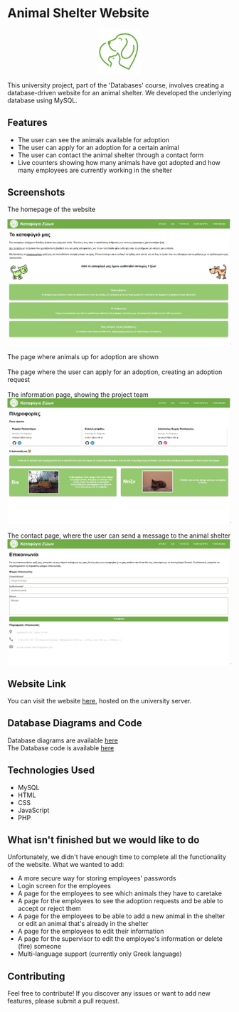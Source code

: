 # Animal Shelter Website

<p align="center">
  <img src="https://github.com/rafailpapastamou/animal-shelter-website/blob/main/images/logo-green.jpg" width="20%">
</p>
This university project, part of the 'Databases' course, involves creating a database-driven website for an animal shelter. We developed the underlying database using MySQL.

## Features

- The user can see the animals available for adoption
- The user can apply for an adoption for a certain animal
- The user can contact the animal shelter through a contact form
- Live counters showing how many animals have got adopted and how many employees are currently working in the shelter

## Screenshots

The homepage of the website

<div style="display: flex; justify-content: space-between;">
  <img src="https://github.com/rafailpapastamou/animal-shelter-website/blob/main/screenshots/Index.jpg" width="100%">
</div>
<br>
The page where animals up for adoption are shown
<div style="display: flex; justify-content: space-between;">
  <img src="" width="100%">
</div>
<br>
The page where the user can apply for an adoption, creating an adoption request
<div style="display: flex; justify-content: space-between;">
  <img src="" width="100%">
</div>
<br>
The information page, showing the project team<br>
<div style="display: flex; justify-content: space-between;">
  <img src="https://github.com/rafailpapastamou/animal-shelter-website/blob/main/screenshots/info.jpg" width="100%">
</div>
<br>
The contact page, where the user can send a message to the animal shelter<br>
<div style="display: flex; justify-content: space-between;">
  <img src="https://github.com/rafailpapastamou/animal-shelter-website/blob/main/screenshots/contact.jpg" width="100%">
</div>

## Website Link

You can visit the website [here](https://dblab.nonrelevant.net/~lab2324omada2/html-files/user/index.php), hosted on the university server.

## Database Diagrams and Code

Database diagrams are available [here](https://github.com/rafailpapastamou/animal-shelter-website/tree/main/sql/sql-diagrams)
<br>
The Database code is available [here](https://github.com/rafailpapastamou/animal-shelter-website/blob/main/sql/sql-code.sql)

## Technologies Used

- MySQL
- HTML
- CSS
- JavaScript
- PHP

## What isn't finished but we would like to do

Unfortunately, we didn't have enough time to complete all the functionality of the website. What we wanted to add:

- A more secure way for storing employees' passwords
- Login screen for the employees
- A page for the employees to see which animals they have to caretake
- A page for the employees to see the adoption requests and be able to accept or reject them
- A page for the employees to be able to add a new animal in the shelter or edit an animal that's already in the shelter
- A page for the employees to edit their information
- A page for the supervisor to edit the employee's information or delete (fire) someone
- Multi-language support (currently only Greek language)

## Contributing

Feel free to contribute! If you discover any issues or want to add new features, please submit a pull request.
